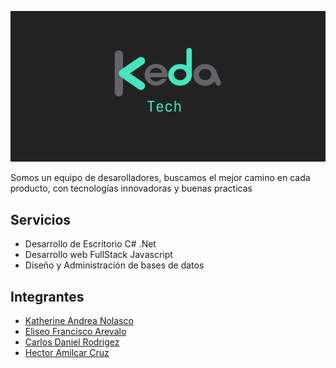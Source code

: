 ![kedatechlogo](./img/kedabanner.png)

Somos un equipo de desarolladores, buscamos el mejor camino en cada producto, con tecnologías innovadoras y buenas practicas

## Servicios

- Desarrollo de Escritorio C# .Net
- Desarrollo web FullStack Javascript
- Diseño y Administración de bases de datos

## Integrantes

- [Katherine Andrea Nolasco](https://github.com/kathedev)
- [Eliseo Francisco Arevalo ](https://github.com/eliseodesign)
- [Carlos Daniel Rodrigez](https://github.com/arevdevgames)
- [Hector Amilcar Cruz](https://github.com/Amilcar25)
